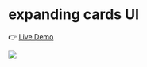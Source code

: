 # expanding cards UI

👉 [Live Demo](https://thanh-luan-nguyen.github.io/expanding-cards/)

<img src="https://github.com/thanh-luan-nguyen/thanh-luan-nguyen/blob/main/project_preview_gifs/freeCodeCamp/Expanding%20Cards.gif"/>
